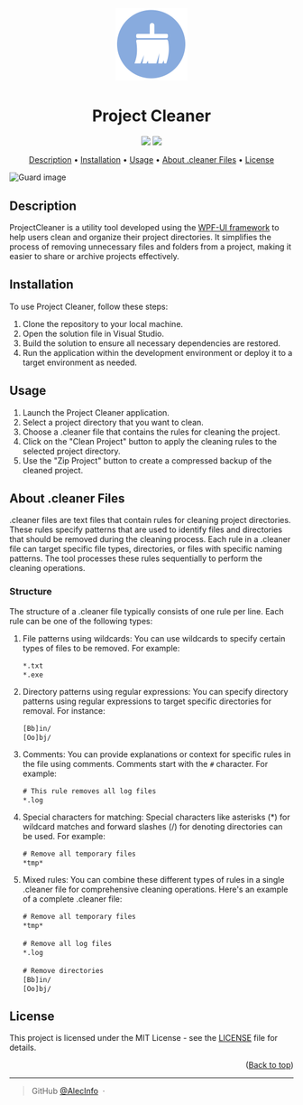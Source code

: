 <a name="readme-top"></a>

<h1 align="center">
  <br>
    <img src="https://github.com/AlecInfo/ProjectCleaner/blob/main/ProjectCleaner/Assets/accessoriessystemcleaner_512.png" alt="Logo" width="128">
  <br>
</h1>

<h1 align="center">Project Cleaner</h1>

<p align="center">
  <a href=""><img src="https://img.shields.io/badge/.NET-512BD4?style=for-the-badge&logo=dotnet&logoColor=white"></a>
  <a href=""><img src="https://img.shields.io/badge/C%23-239120?style=for-the-badge&logo=c-sharp&logoColor=white"></a>
</p>


<p align="center">
  <a href="#description">Description</a> •
  <a href="#installation">Installation</a> •
  <a href="#usage">Usage</a> •
  <a href="#about-cleaner-files">About .cleaner Files</a> •
  <a href="#license">License</a>
</p>

![Guard image](https://github.com/AlecInfo/Investicard-Pro/blob/main/imgs/temporary2.png)

## Description

ProjectCleaner is a utility tool developed using the [WPF-UI framework](https://wpfui.lepo.co/) to help users clean and organize their project directories. It simplifies the process of removing unnecessary files and folders from a project, making it easier to share or archive projects effectively.

## Installation

To use Project Cleaner, follow these steps:

1. Clone the repository to your local machine.
2. Open the solution file in Visual Studio.
3. Build the solution to ensure all necessary dependencies are restored.
4. Run the application within the development environment or deploy it to a target environment as needed.

## Usage

1. Launch the Project Cleaner application.
2. Select a project directory that you want to clean.
3. Choose a .cleaner file that contains the rules for cleaning the project.
4. Click on the "Clean Project" button to apply the cleaning rules to the selected project directory.
5. Use the "Zip Project" button to create a compressed backup of the cleaned project.

## About .cleaner Files

.cleaner files are text files that contain rules for cleaning project directories. These rules specify patterns that are used to identify files and directories that should be removed during the cleaning process. Each rule in a .cleaner file can target specific file types, directories, or files with specific naming patterns. The tool processes these rules sequentially to perform the cleaning operations.

### Structure

The structure of a .cleaner file typically consists of one rule per line. Each rule can be one of the following types:

1. File patterns using wildcards: You can use wildcards to specify certain types of files to be removed. For example:

    ```plaintext
    *.txt
    *.exe
    ```
2. Directory patterns using regular expressions: You can specify directory patterns using regular expressions to target specific directories for removal. For instance:

    ```plaintext
    [Bb]in/
    [Oo]bj/
    ```
3. Comments: You can provide explanations or context for specific rules in the file using comments. Comments start with the `#` character. For example:

    ```plaintext
    # This rule removes all log files
    *.log
    ```
4. Special characters for matching: Special characters like asterisks (*) for wildcard matches and forward slashes (/) for denoting directories can be used. For example:

    ```plaintext
    # Remove all temporary files
    *tmp*
    ```
5. Mixed rules: You can combine these different types of rules in a single .cleaner file for comprehensive cleaning operations. Here's an example of a complete .cleaner file:

    ```plaintext
    # Remove all temporary files
    *tmp*

    # Remove all log files
    *.log

    # Remove directories
    [Bb]in/
    [Oo]bj/
    ```

## License

This project is licensed under the MIT License - see the [LICENSE](LICENSE) file for details.

<p align="right">(<a href="#readme-top">Back to top</a>)</p>

---

> GitHub [@AlecInfo](https://github.com/AlecInfo) &nbsp;&middot;&nbsp;
